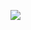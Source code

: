 <a href="https://www.pwnage.xyz"><img src="https://raw.githubusercontent.com/samyk/samyk/main/.../t.svg">
